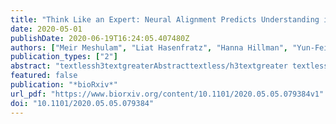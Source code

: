 ```yaml
---
title: "Think Like an Expert: Neural Alignment Predicts Understanding in Students Taking an Introduction to Computer Science Course"
date: 2020-05-01
publishDate: 2020-06-19T16:24:05.407480Z
authors: ["Meir Meshulam", "Liat Hasenfratz", "Hanna Hillman", "Yun-Fei Liu", "Mai Nguyen", "Kenneth A. Norman", "Uri Hasson"]
publication_types: ["2"]
abstract: "textlessh3textgreaterAbstracttextless/h3textgreater textlessptextgreaterHow do students understand and remember new information? Despite major advances in measuring human brain activity during and after educational experiences, it is unclear how learners internalize new content, especially in real-life and online settings. In this work, we introduce a neural measure for predicting and assessing learning outcomes. Our approach hinges on the idea that successful learning involves forming the “right” set of neural representations, which are captured in “canonical” activity patterns shared across individuals. Specifically, we hypothesized that understanding is mirrored in “neural alignment”: the degree to which an individual learner’s neural representations match those of experts, as well as those of other learners. We tested this hypothesis in a longitudinal functional MRI study that regularly scanned college students enrolled in an introduction to computer science course. We additionally scanned graduate student “experts” in computer science. We found that alignment among students successfully predicted overall performance in a final exam. Furthermore, within individual students, concepts that evoked better alignment with the experts and with their fellow students were better understood, revealing neural patterns associated with understanding specific concepts. These results provide support for a novel neural measure of concept understanding that can be used to assess and predict learning outcomes in real-life contexts.textless/ptextgreater"
featured: false
publication: "*bioRxiv*"
url_pdf: "https://www.biorxiv.org/content/10.1101/2020.05.05.079384v1"
doi: "10.1101/2020.05.05.079384"
---
```


